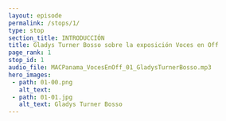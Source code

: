 ```yaml
---
layout: episode
permalink: /stops/1/
type: stop
section_title: INTRODUCCIÓN
title: Gladys Turner Bosso sobre la exposición Voces en Off
page_rank: 1
stop_id: 1
audio_file: MACPanama_VocesEnOff_01_GladysTurnerBosso.mp3
hero_images:
 - path: 01-00.png
   alt_text: 
 - path: 01-01.jpg
   alt_text: Gladys Turner Bosso
---
```

